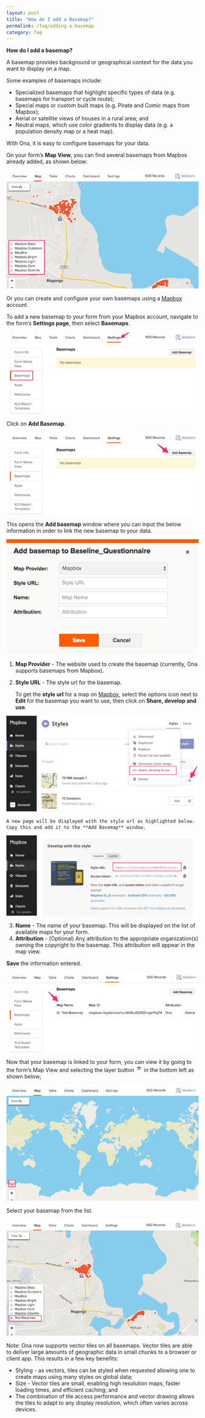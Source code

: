```yaml
---
layout: post
title: "How do I add a Basemap?"
permalink: /faq/adding-a-basemap
category: faq
---
```


**How do I add a basemap?**

A basemap provides background or geographical context for the data you want to display on a map.  

Some examples of basemaps include: 
  * Specialized basemaps that highlight specific types of data (e.g. basemaps for transport or cycle route);
  * Special maps or custom built maps (e.g. Pirate and Comic maps from Mapbox);
  * Aerial or satellite views of houses in a rural area; and
  * Neutral maps, which use color gradients to display data (e.g. a population density map or a heat map).

With Ona, it is easy to configure basemaps for your data.

On your form’s **Map View**, you can find several basemaps from Mapbox already added, as shown below:

 <kbd>![](/content/screenshots/faq/faq-basemap-1.png)</kbd>
 
Or you can create and configure your own basemaps using a [Mapbox](https://www.mapbox.com/) account. 

To add a new basemap to your form from your Mapbox account, navigate to the form’s **Settings page**, then select **Basemaps**.

 <kbd>![](/content/screenshots/faq/faq-basemap-2.png)</kbd>

Click on **Add Basemap**.

  <kbd>![](/content/screenshots/faq/faq-basemap-3.png)</kbd>
  
This opens the **Add basemap** window where you can input the below information in order to link the new basemap to your data. 

  <kbd>![](/content/screenshots/faq/faq-basemap-4.png)</kbd>
  
  1. **Map Provider** - The website used to create the basemap (currently, Ona supports basemaps from Mapbox).
  2. **Style URL** - The style url for the basemap.

     To get the **style url** for a map on [Mapbox](https://www.mapbox.com/), select the options icon next to **Edit** for the basemap you want to use, then click on **Share, develop and use**.

   <kbd>![](/content/screenshots/faq/faq-basemap-5.png)</kbd>
   
    A new page will be displayed with the style url as highlighted below. Copy this and add it to the **Add Basemap** window.

   <kbd>![](/content/screenshots/faq/faq-basemap-6.png)</kbd>
   
  3. **Name** - The name of your basemap. This will be displayed on the list of available maps for your form.
  4. **Attribution** - (Optional) Any attribution to the appropriate organization(s) owning the copyright to the basemap. This attribution will appear in the map view. 

**Save** the information entered.

  <kbd>![](/content/screenshots/faq/faq-basemap-7.png)</kbd>
  
Now that your basemap is linked to your form, you can view it by going to the form’s Map View and selecting the layer button 
  ![](/content/screenshots/faq/faq-basemap-8.png) in the bottom left as shown below;

  <kbd>![](/content/screenshots/faq/faq-basemap-9.png)</kbd>
  
Select your basemap from the list.

  <kbd>![](/content/screenshots/faq/faq-basemap-10.png)</kbd>
  
>
Note: Ona now supports vector tiles on all basemaps. Vector tiles are able to deliver large amounts of geographic data in small chunks to a browser or client app. This results in a few key benefits:
   * Styling - as vectors, tiles can be styled when requested allowing one to create maps using many styles on global data;
   * Size - Vector tiles are small, enabling high resolution maps, faster loading times, and efficient caching; and
   * The combination of tile access performance and vector drawing allows the tiles to adapt to any display resolution, which often varies across devices.

